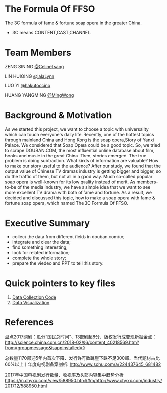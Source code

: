 # The Formula Of FFSO
The 3C formula of fame & fortune soap opera in the greater China.
* 3C means CONTENT,CAST,CHANNEL.


# Team Members
ZENG SINING [@CelineTsang](https://github.com/CelineTsang)  

LIN HUIQING [@lalaLynn](https://github.com/lalaLynn)  

LUO YI [@hakutoccino](https://github.com/hakutoccino)  

HUANG YANGMING [@MingWong](https://github.com/Wong-Ming)


# Background & Motivation
As we started this project, we want to choose a topic with universality which can touch everyone's daily life. Recently, one of the hottest topics through mainland China and Hong Kong is the soap opera,Story of Yanxi Palace. We considered that Soap Opera could be a good topic.
So, we tried to scrape DOUBAN.COM, the most influential online database about film, books and music in the great China. Then, stories emerged. The true problem is doing subtraction. What kinds of information are valuable? How to make our story useful to the audience? 
After our study, we found that the output value of Chinese TV dramas industry is getting bigger and bigger, so do the traffic of them, but not all in a good way. Much so-called popular soap opera is well-known for its low quality instead of merit. As members-to-be of the media industry, we have a simple idea that we want to see more excellent TV drama with both of fame and fortune. As a result, we decided and discussed this topic, how to make a soap opera with fame & fortune soap opera, which named The 3C Formula Of FFSO.


# Executive Summary
* collect the data from different fields in douban.com/tv;
* integrate and clear the data;
* find something interesting;
* look for related information;
* complete the whole story;
* prepare the viedeo and PPT to tell this story.


# Quick pointers to key files
1. [Data Collection Code](https://github.com/CelineTsang/The-Formula-Of-FFSO/blob/master/final_project/data_collection.ipynb)
2. [Data Visualization](https://github.com/CelineTsang/The-Formula-Of-FFSO/blob/master/final_project/data_presentation.ipynb)

# References
盘点2017网剧：瓜分“国民总时间”、13部剧超8分、版权发行成变现新掘金点：
http://science.china.com.cn/2018-02/06/content_40218569.htm?from=groupmessage&isappinstalled=0

总数量1170部迎5年内首次下降、发行许可数跳崖下跌不足300部、当代题材占比60%以上丨年度电视剧备案剖析:
http://www.sohu.com/a/224437645_681482

2017年中国电视剧发行数量、收视率及头部内容集中趋势分析
https://m.chyxx.com/view/588950.html/#m/http://www.chyxx.com/industry/201712/588950.html

